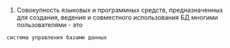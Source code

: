 1. Совокупность языковых и программных средств, предназначенных для создания, ведения и совместного использования БД многими пользователями - это

`система управления базами данных`

